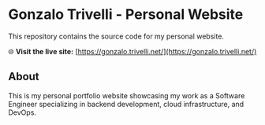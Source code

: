 # Gonzalo Trivelli - Personal Website

This repository contains the source code for my personal website.

🌐 **Visit the live site:** [https://gonzalo.trivelli.net/](https://gonzalo.trivelli.net/)

## About

This is my personal portfolio website showcasing my work as a Software Engineer specializing in backend development, cloud infrastructure, and DevOps.
